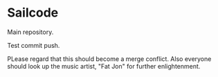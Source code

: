 Sailcode
========

Main repository.

Test commit push.

PLease regard that this should become a merge conflict. Also everyone should
look up the music artist, "Fat Jon" for further enlightenment.
